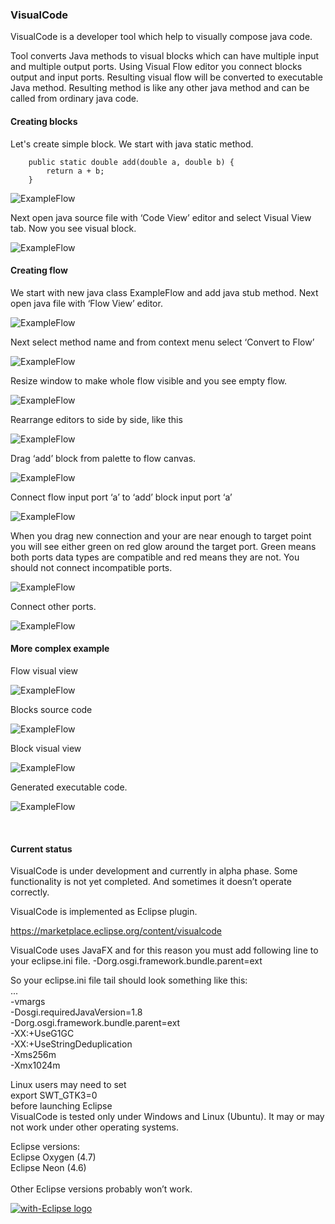 ﻿### VisualCode
VisualCode is a developer tool which help to visually compose java code.

Tool converts Java methods to visual blocks which can have multiple input and multiple output ports.
Using Visual Flow editor you connect blocks output and input ports.
Resulting visual flow will be converted to executable Java method.
Resulting method is like any other java method and can be called from ordinary java code.

#### Creating blocks

Let's create simple block.
We start with java static method.

```
	public static double add(double a, double b) {
		return a + b;
	}
```
![ExampleFlow](/docs/images/Simple1CodeView.png)

Next open java source file with ‘Code View’ editor and select Visual View tab.
Now you see visual block.

![ExampleFlow](/docs/images/Simple1CodeViewVisual.png)

#### Creating flow

We start with new java class ExampleFlow and add java stub method.
Next open java file with ‘Flow View’ editor.

![ExampleFlow](/docs/images/Simple1FlowCode.png)

Next select method name and from context menu select ‘Convert to Flow’

![ExampleFlow](/docs/images/Simple1FlowOpenFlow.png)

Resize window to make whole flow visible and you see empty flow.

![ExampleFlow](/docs/images/Simple1FlowEmptyFlow.png)

Rearrange editors to side by side, like this

![ExampleFlow](/docs/images/Simple1FlowSideBySide.png)

Drag ‘add’ block from palette to flow canvas.

![ExampleFlow](/docs/images/Simple1FlowDragNewBlock.png)

Connect flow input port ‘a’ to ‘add’ block input port ‘a’

![ExampleFlow](/docs/images/Simple1FlowStartNewCon.png)

When you drag new connection and your are near enough to target point you will see either green on red glow around the target port. Green means both ports data types are compatible and red means they are not. You should not connect incompatible ports.

![ExampleFlow](/docs/images/Simple1FlowEndNewCon.png)

Connect other ports.

![ExampleFlow](/docs/images/Simple1FlowConnected.png)
#### More complex example

Flow visual view

![ExampleFlow](/docs/images/CalcFlowVisual_15jul2017.png)

Blocks source code

![ExampleFlow](/docs/images/SimpleCodeSource_15jul2017.png)

Block visual view

![ExampleFlow](/docs/images/SimpleCodeVisual_15jul2017.png)

Generated executable code.

![ExampleFlow](/docs/images/CalcFlowGencode.png)

<br/>

#### Current status

VisualCode is under development and currently in alpha phase.
Some functionality is not yet completed.
And sometimes it doesn’t operate correctly.

VisualCode is implemented as Eclipse plugin.

https://marketplace.eclipse.org/content/visualcode

VisualCode uses JavaFX and for this reason you must add following line to your eclipse.ini file.
-Dorg.osgi.framework.bundle.parent=ext

So your eclipse.ini file tail should look something like this:<br/>
...<br/>
-vmargs<br/>
-Dosgi.requiredJavaVersion=1.8<br/>
-Dorg.osgi.framework.bundle.parent=ext<br/>
-XX:+UseG1GC<br/>
-XX:+UseStringDeduplication<br/>
-Xms256m<br/>
-Xmx1024m<br/>

Linux users may need to set <br/>
export SWT_GTK3=0<br/>
before launching Eclipse<br/>
VisualCode is tested only under Windows and Linux (Ubuntu).
It may or may not work under other operating systems.

Eclipse versions: <br/>
Eclipse Oxygen (4.7) <br/>
Eclipse Neon (4.6) <br/>
<br/>
Other Eclipse versions probably won’t work.


<a href="http://with-eclipse.github.io/" target="_blank">
<img alt="with-Eclipse logo" src="http://with-eclipse.github.io/with-eclipse-0.jpg" />
</a>


